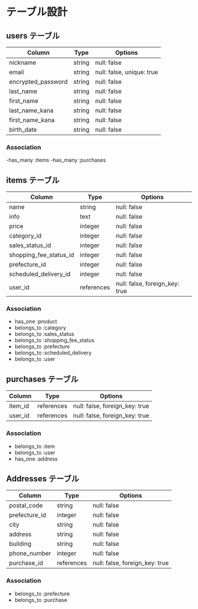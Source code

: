 # テーブル設計

## users テーブル

| Column             | Type   | Options     |
| ------------------ | ------ | ----------- |
| nickname           | string | null: false |
| email              | string | null: false, unique: true |
| encrypted_password | string | null: false |
| last_name          | string | null: false |
| first_name         | string | null: false |
| last_name_kana     | string | null: false |
| first_name_kana    | string | null: false |
| birth_date         | string | null: false |

### Association
-has_many :items
-has_many :purchases


## items テーブル

| Column                  | Type       | Options     |
| ------------------------| ---------- | ----------- |
| name                    | string     | null: false |
| info                    | text       | null: false |
| price                   | integer    | null: false |
| category_id             | integer    | null: false |
| sales_status_id         | integer    | null: false |
| shopping_fee_status_id  | integer    | null: false |
| prefecture_id           | integer    | null: false |
| scheduled_delivery_id   | integer    | null: false |
| user_id                 | references | null: false, foreign_key: true |

### Association
- has_one :product
- belongs_to :category
- belongs_to :sales_status
- belongs_to :shopping_fee_status
- belongs_to :prefecture
- belongs_to :scheduled_delivery
- belongs_to :user


## purchases テーブル

| Column        | Type       | Options     |
| ------------- | ---------- | ------------|
| item_id       | references | null: false, foreign_key: true |
| user_id       | references | null: false, foreign_key: true |

### Association
- belongs_to :item
- belongs_to :user
- has_one :address


## Addresses テーブル

| Column        | Type       | Options     |
| ------------- | ---------- | ------------|
| postal_code   | string     | null: false |
| prefecture_id | integer    | null: false |
| city          | string     | null: false |
| address       | string     | null: false |
| building      | string     | null: false |
| phone_number  | integer    | null: false |
| purchase_id   | references | null: false, foreign_key: true |

### Association
- belongs_to :prefecture
- belongs_to :purchase